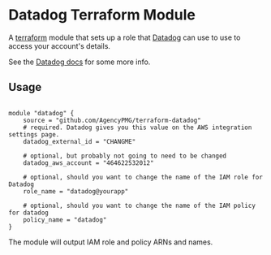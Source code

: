 # Datadog Terraform Module

A [terraform](https://www.terraform.io/) module that sets up a role that
[Datadog](https://www.datadoghq.com/) can use to use to access your account's
details.

See the [Datadog docs](https://docs.datadoghq.com/integrations/aws/) for some
more info.

## Usage

```hcl

module "datadog" {
    source = "github.com/AgencyPMG/terraform-datadog"
    # required. Datadog gives you this value on the AWS integration settings page.
    datadog_external_id = "CHANGME"

    # optional, but probably not going to need to be changed
    datadog_aws_account = "464622532012"

    # optional, should you want to change the name of the IAM role for Datadog
    role_name = "datadog@yourapp"

    # optional, should you want to change the name of the IAM policy for datadog
    policy_name = "datadog"
}
```

The module will output IAM role and policy ARNs and names.
